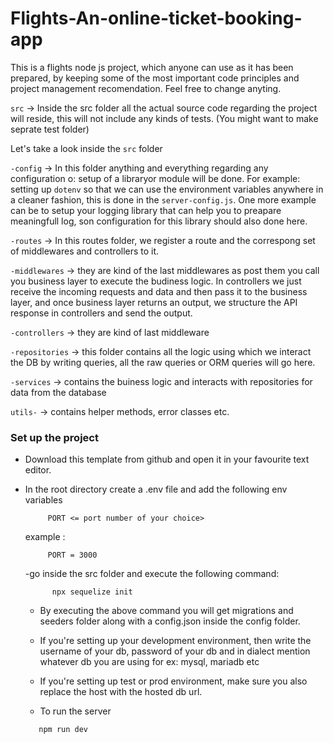 # Flights-An-online-ticket-booking-app

This is a flights node js project, which anyone can use as it has been prepared, by keeping some of the most important code principles and project management recomendation. Feel free to change anyting.

`src` -> Inside the src folder all the actual source code regarding the project will reside, this will not include any kinds of tests. (You might want to make seprate test folder)

Let's take a look inside the `src` folder

`-config` -> In this folder anything and everything regarding any configuration o: setup of a libraryor module will be done. For example: setting up `dotenv` so that we can use the environment variables anywhere in a cleaner fashion, this is done in the `server-config.js`. One more example can be to setup your logging library that can help you to preapare meaningfull log, son configuration for this library should also done here.

`-routes` -> In this routes folder, we register a route and the correspong set of middlewares and controllers to it.

`-middlewares` -> they are kind of the last middlewares as post them you call you business layer to execute the budiness logic. In controllers we just receive the incoming requests and data and then pass it to the business layer, and once business layer returns an output, we structure the API response in controllers and send the output.

`-controllers` -> they are kind of last middleware

`-repositories` -> this folder contains all the logic using which we interact the DB by writing queries, all the raw queries or ORM queries will go here.

`-services` -> contains the buiness logic and interacts with repositories for data from the database

`utils-` -> contains helper methods, error classes etc.

### Set up the project

- Download this template from github and open it in your favourite text editor.
- In the root directory create a .env file and add the following env variables

  ```
       PORT <= port number of your choice>
  ```

  example :

  ```
       PORT = 3000
  ```

  -go inside the src folder and execute the following command:

  ```
        npx sequelize init
  ```

  - By executing the above command you will get migrations and seeders folder along with a config.json inside the config folder.

  - If you're setting up your development environment, then write the username of your db, password of your db and in dialect mention whatever db you are using for ex: mysql, mariadb etc

  - If you're setting up test or prod environment, make sure you also replace the host with the hosted db url.

  - To run the server

  ```
     npm run dev
  ```
